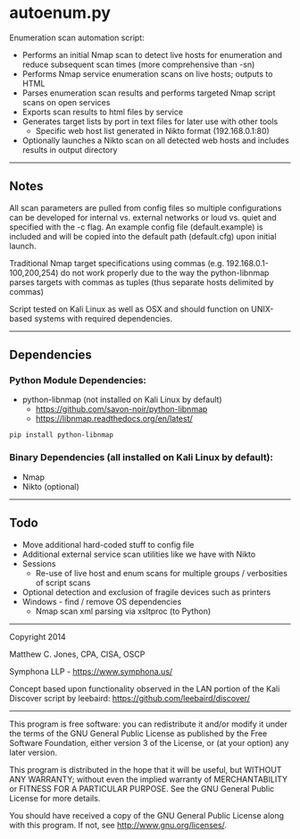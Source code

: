 autoenum.py
===========

Enumeration scan automation script:

- Performs an initial Nmap scan to detect live hosts for enumeration and reduce subsequent scan times (more comprehensive than -sn)
- Performs Nmap service enumeration scans on live hosts; outputs to HTML
- Parses enumeration scan results and performs targeted Nmap script scans on open services
- Exports scan results to html files by service
- Generates target lists by port in text files for later use with other tools
    - Specific web host list generated in Nikto format (192.168.0.1:80)
- Optionally launches a Nikto scan on all detected web hosts and includes results in output directory

---------------------------------------------------------------------------------------------------
## Notes

All scan parameters are pulled from config files so multiple configurations can be developed for
internal vs. external networks or loud vs. quiet and specified with the -c flag.
An example config file (default.example) is included and will be copied into the default path (default.cfg) upon initial launch. 

Traditional Nmap target specifications using commas (e.g. 192.168.0.1-100,200,254) do not work properly
due to the way the python-libnmap parses targets with commas as tuples (thus separate hosts delimited by commas)

Script tested on Kali Linux as well as OSX and should function on UNIX-based systems with required dependencies.

---------------------------------------------------------------------------------------------------
## Dependencies

### Python Module Dependencies:
- python-libnmap (not installed on Kali Linux by default)
    - <https://github.com/savon-noir/python-libnmap>
    - <https://libnmap.readthedocs.org/en/latest/>

`pip install python-libnmap`


### Binary Dependencies (all installed on Kali Linux by default):
- Nmap
- Nikto (optional)

---------------------------------------------------------------------------------------------------
## Todo

- Move additional hard-coded stuff to config file
- Additional external service scan utilities like we have with Nikto
- Sessions
    - Re-use of live host and enum scans for multiple groups / verbosities of script scans
- Optional detection and exclusion of fragile devices such as printers
- Windows - find / remove OS dependencies
    - Nmap scan xml parsing via xsltproc (to Python)

---------------------------------------------------------------------------------------------------

Copyright 2014

Matthew C. Jones, CPA, CISA, OSCP

Symphona LLP - <https://www.symphona.us/>

Concept based upon functionality observed in the LAN portion of the Kali Discover script by leebaird: <https://github.com/leebaird/discover/>

---------------------------------------------------------------------------------------------------

This program is free software: you can redistribute it and/or modify it under the terms of the GNU General Public License as published by the Free Software Foundation, either version 3 of the License, or (at your option) any later version.

This program is distributed in the hope that it will be useful, but WITHOUT ANY WARRANTY; without even the implied warranty of MERCHANTABILITY or FITNESS FOR A PARTICULAR PURPOSE. See the GNU General Public License for more details.

You should have received a copy of the GNU General Public License along with this program. If not, see <http://www.gnu.org/licenses/>.
